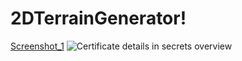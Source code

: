 # 2DTerrainGenerator!
[Screenshot_1](https://user-images.githubusercontent.com/39217750/198834354-6f157755-81cc-41dc-a983-f60667938305.jpg)
![Certificate details in secrets overview](https://user-images.githubusercontent.com/39217750/198834354-6f157755-81cc-41dc-a983-f60667938305.jpg)
